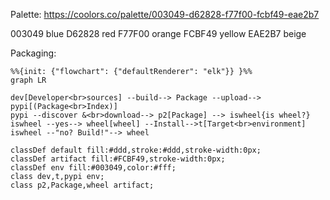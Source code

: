Palette:
https://coolors.co/palette/003049-d62828-f77f00-fcbf49-eae2b7

003049  blue
D62828  red
F77F00  orange
FCBF49  yellow
EAE2B7  beige

Packaging:

```mermaid
%%{init: {"flowchart": {"defaultRenderer": "elk"}} }%%
graph LR

dev[Developer<br>sources] --build--> Package --upload--> pypi[(Package<br>Index)]
pypi --discover &<br>download--> p2[Package] --> iswheel{is wheel?} 
iswheel --yes--> wheel[wheel] --Install-->t[Target<br>environment]
iswheel --"no? Build!"--> wheel

classDef default fill:#ddd,stroke:#ddd,stroke-width:0px;
classDef artifact fill:#FCBF49,stroke-width:0px;
classDef env fill:#003049,color:#fff;
class dev,t,pypi env;
class p2,Package,wheel artifact;
```
